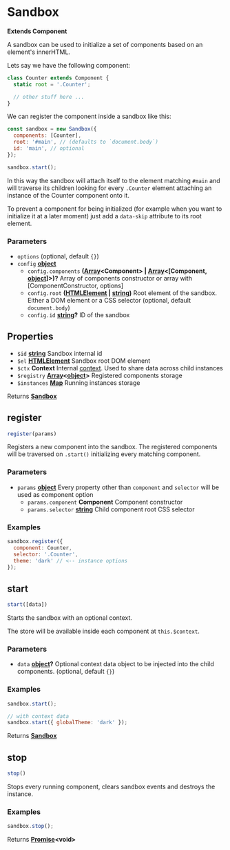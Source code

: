 <!-- Generated by documentation.js. Update this documentation by updating the source code. -->

# Sandbox

**Extends Component**

A sandbox can be used to initialize a set of components based on an element's innerHTML.

Lets say we have the following component:

```js
class Counter extends Component {
  static root = '.Counter';

  // other stuff here ...
}
```

We can register the component inside a sandbox like this:

```js
const sandbox = new Sandbox({
  components: [Counter],
  root: '#main', // (defaults to `document.body`)
  id: 'main', // optional
});

sandbox.start();
```

In this way the sandbox will attach itself to the element matching `#main` and will traverse its children
looking for every `.Counter` element attaching an instance of the Counter component onto it.

To prevent a component for being initialized (for example when you want to initialize it at a later moment)
just add a `data-skip` attribute to its root element.

### Parameters

-   `options`   (optional, default `{}`)
-   `config` **[object][1]** 
    -   `config.components` **([Array][2]&lt;Component> | [Array][2]&lt;\[Component, [object][1]]>)?** Array of components constructor or array with [ComponentConstructor, options]
    -   `config.root` **([HTMLElement][3] \| [string][4])** Root element of the sandbox. Either a DOM element or a CSS selector (optional, default `document.body`)
    -   `config.id` **[string][4]?** ID of the sandbox

## Properties

-   `$id` **[string][4]** Sandbox internal id
-   `$el` **[HTMLElement][3]** Sandbox root DOM element
-   `$ctx` **Context** Internal [context][5]. Used to share data across child instances
-   `$registry` **[Array][2]&lt;[object][1]>** Registered components storage
-   `$instances` **[Map][6]** Running instances storage

Returns **[Sandbox][7]** 

## register

```js
register(params)
```

Registers a new component into the sandbox. The registered components
will be traversed on `.start()` initializing every matching component.

### Parameters

-   `params` **[object][1]** Every property other than `component` and `selector` will be used as component option
    -   `params.component` **Component** Component constructor
    -   `params.selector` **[string][4]** Child component root CSS selector

### Examples

```javascript
sandbox.register({
  component: Counter,
  selector: '.Counter',
  theme: 'dark' // <-- instance options
});
```

## start

```js
start([data])
```

Starts the sandbox with an optional context.

The store will be available inside each component at `this.$context`.

### Parameters

-   `data` **[object][1]?** Optional context data object to be injected into the child components. (optional, default `{}`)

### Examples

```javascript
sandbox.start();

// with context data
sandbox.start({ globalTheme: 'dark' });
```

Returns **[Sandbox][7]** 

## stop

```js
stop()
```

Stops every running component, clears sandbox events and destroys the instance.

### Examples

```javascript
sandbox.stop();
```

Returns **[Promise][8]&lt;void>** 

[1]: https://developer.mozilla.org/docs/Web/JavaScript/Reference/Global_Objects/Object

[2]: https://developer.mozilla.org/docs/Web/JavaScript/Reference/Global_Objects/Array

[3]: https://developer.mozilla.org/docs/Web/HTML/Element

[4]: https://developer.mozilla.org/docs/Web/JavaScript/Reference/Global_Objects/String

[5]: /packages/application/api/context

[6]: https://developer.mozilla.org/docs/Web/JavaScript/Reference/Global_Objects/Map

[7]: #sandbox

[8]: https://developer.mozilla.org/docs/Web/JavaScript/Reference/Global_Objects/Promise
